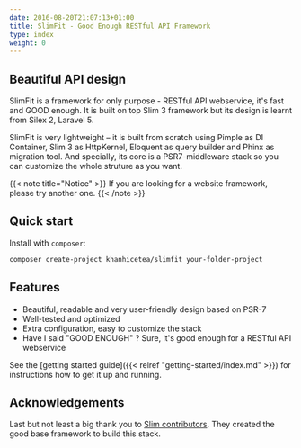 ```yaml
---
date: 2016-08-20T21:07:13+01:00
title: SlimFit - Good Enough RESTful API Framework
type: index
weight: 0
---
```


## Beautiful API design

SlimFit is a framework for only purpose - RESTful API webservice, it's fast and GOOD enough. It is built on top Slim 3 framework but its design is learnt from Silex 2, Laravel 5.

SlimFit is very lightweight – it is built from scratch using Pimple as DI Container, Slim 3 as HttpKernel, Eloquent as query builder and Phinx as migration tool. And specially, its core is a PSR7-middleware stack so you can customize the whole struture as you want.

{{< note title="Notice" >}}
If you are looking for a website framework, please try another one.
{{< /note >}}

## Quick start

Install with `composer`:

```sh
composer create-project khanhicetea/slimfit your-folder-project
```

## Features

- Beautiful, readable and very user-friendly design based on PSR-7
- Well-tested and optimized
- Extra configuration, easy to customize the stack
- Have I said "GOOD ENOUGH" ? Sure, it's good enough for a RESTful API webservice

See the [getting started guide]({{< relref "getting-started/index.md" >}}) for instructions how to get
it up and running.

## Acknowledgements

Last but not least a big thank you to [Slim contributors](https://github.com/slimphp/Slim#credits). They created the good base framework to build this stack.

